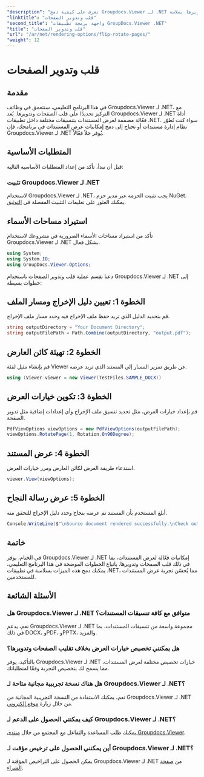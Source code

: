 ```yaml
---
"description": "تعرف على كيفية دمج Groupdocs.Viewer لـ .NET في تطبيقاتك لعرض المستندات وقلبها وتدويرها بسلاسة."
"linktitle": "قلب وتدوير الصفحات"
"second_title": "واجهة برمجة تطبيقات GroupDocs.Viewer .NET"
"title": "قلب وتدوير الصفحات"
"url": "/ar/net/rendering-options/flip-rotate-pages/"
"weight": 12
---
```


# قلب وتدوير الصفحات

## مقدمة
في هذا البرنامج التعليمي، سنتعمق في وظائف Groupdocs.Viewer لـ .NET، مع التركيز تحديدًا على قلب الصفحات وتدويرها. يُعد Groupdocs.Viewer لـ .NET أداة فعّالة مصممة لعرض المستندات بتنسيقات مختلفة داخل تطبيقات .NET. سواء كنت تُطوّر نظام إدارة مستندات أو تحتاج إلى دمج إمكانيات عرض المستندات في برنامجك، فإن Groupdocs.Viewer لـ .NET يُوفر حلاً فعّالاً.
## المتطلبات الأساسية
قبل أن نبدأ، تأكد من إعداد المتطلبات الأساسية التالية:
### تثبيت Groupdocs.Viewer لـ .NET
لاستخدام Groupdocs.Viewer لـ .NET، يجب تثبيت الحزمة عبر مدير حزم NuGet. يمكنك العثور على تعليمات التثبيت المفصلة في [التوثيق](https://tutorials.groupdocs.com/viewer/net/).

## استيراد مساحات الأسماء
تأكد من استيراد مساحات الأسماء الضرورية في مشروعك لاستخدام Groupdocs.Viewer لـ .NET بشكل فعال.
```csharp
using System;
using System.IO;
using GroupDocs.Viewer.Options;
```

دعنا نقسم عملية قلب وتدوير الصفحات باستخدام Groupdocs.Viewer لـ .NET إلى خطوات بسيطة:
## الخطوة 1: تعيين دليل الإخراج ومسار الملف
قم بتحديد الدليل الذي تريد حفظ ملف الإخراج فيه وحدد مسار ملف الإخراج.
```csharp
string outputDirectory = "Your Document Directory";
string outputFilePath = Path.Combine(outputDirectory, "output.pdf");
```
## الخطوة 2: تهيئة كائن العارض
قم بإنشاء مثيل لفئة Viewer عن طريق تمرير المسار إلى المستند الذي تريد عرضه.
```csharp
using (Viewer viewer = new Viewer(TestFiles.SAMPLE_DOCX))
```
## الخطوة 3: تكوين خيارات العرض
قم بإعداد خيارات العرض، مثل تحديد تنسيق ملف الإخراج وأي إعدادات إضافية مثل تدوير الصفحة.
```csharp
PdfViewOptions viewOptions = new PdfViewOptions(outputFilePath);
viewOptions.RotatePage(1, Rotation.On90Degree);
```
## الخطوة 4: عرض المستند
استدعاء طريقة العرض لكائن العارض ومرر خيارات العرض.
```csharp
viewer.View(viewOptions);
```
## الخطوة 5: عرض رسالة النجاح
أبلغ المستخدم بأن المستند تم عرضه بنجاح وحدد دليل الإخراج للتحقق منه.
```csharp
Console.WriteLine($"\nSource document rendered successfully.\nCheck output in {outputDirectory}.");
```

## خاتمة
في الختام، يوفر Groupdocs.Viewer لـ .NET إمكانيات فعّالة لعرض المستندات، بما في ذلك قلب الصفحات وتدويرها. باتباع الخطوات الموضحة في هذا البرنامج التعليمي، يمكنك دمج هذه الميزات بسلاسة في تطبيقات .NET، مما يُحسّن تجربة عرض المستندات للمستخدمين.
## الأسئلة الشائعة
### هل Groupdocs.Viewer لـ .NET متوافق مع كافة تنسيقات المستندات؟
نعم، يدعم Groupdocs.Viewer لـ .NET مجموعة واسعة من تنسيقات المستندات، بما في ذلك DOCX، وPDF، وPPTX، والمزيد.
### هل يمكنني تخصيص خيارات العرض بخلاف تقليب الصفحات وتدويرها؟
بالتأكيد، يوفر Groupdocs.Viewer لـ .NET خيارات تخصيص مختلفة لعرض المستندات، مما يسمح لك بتخصيص التجربة وفقًا لمتطلباتك.
### هل هناك نسخة تجريبية مجانية متاحة لـ Groupdocs.Viewer لـ .NET؟
نعم، يمكنك الاستفادة من النسخة التجريبية المجانية من Groupdocs.Viewer لـ .NET من خلال زيارة [موقع إلكتروني](https://releases.groupdocs.com/).
### كيف يمكنني الحصول على الدعم لـ Groupdocs.Viewer لـ .NET؟
يمكنك طلب المساعدة والتفاعل مع المجتمع من خلال [منتدى Groupdocs.Viewer](https://forum.groupdocs.com/c/viewer/9).
### أين يمكنني الحصول على ترخيص مؤقت لـ Groupdocs.Viewer لـ .NET؟
يمكن الحصول على التراخيص المؤقتة لـ Groupdocs.Viewer لـ .NET من [صفحة الشراء](https://purchase.groupdocs.com/temporary-license/).